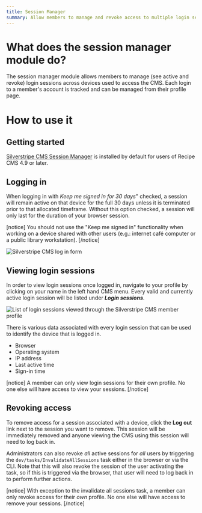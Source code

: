 ```yaml
---
title: Session Manager
summary: Allow members to manage and revoke access to multiple login sessions across devices.
---
```


# What does the session manager module do?

The session manager module allows members to manage (see active and revoke) login sessions across devices used to access the CMS. Each login to a member's account is tracked and can be managed from their profile page.

# How to use it

## Getting started

[Silverstripe CMS Session Manager](https://addons.silverstripe.org/add-ons/silverstripe/session-manager) is installed by default for users of Recipe CMS 4.9 or later.

## Logging in

When logging in with *_Keep me signed in for 30 days_*" checked, a session will remain active on that device for the full 30 days unless it is terminated prior to that allocated timeframe. Without this option checked, a session will only last for the duration of your browser session.

[notice]
You should not use the "Keep me signed in" functionality when working on a device shared with other users (e.g.: internet café computer or a public library workstation).
[/notice]

![Silverstripe CMS log in form](../_images/session-manager-logging-in.png)

## Viewing login sessions

In order to view login sessions once logged in, navigate to your profile by clicking on your name in the left hand CMS menu. Every valid and currently active login session will be listed under ***Login sessions***.

![List of login sessions viewed through the Silverstripe CMS member profile](../_images/session-manager-viewing-login-sessions.png)

There is various data associated with every login session that can be used to identify the device that is logged in.

* Browser
* Operating system
* IP address
* Last active time
* Sign-in time

[notice]
A member can only view login sessions for their own profile. No one else will have access to view your sessions.
[/notice]

## Revoking access

To remove access for a session associated with a device, click the **Log out** link next to the session you want to remove. This session will be immediately removed and anyone viewing the CMS using this session will need to log back in.

Administrators can also revoke _all_ active sessions for _all_ users by triggering the `dev/tasks/InvalidateAllSessions` task either in the browser or via the CLI. Note that this will also revoke the session of the user activating the task, so if this is triggered via the browser, that user will need to log back in to perform further actions.

[notice]
With exception to the invalidate all sessions task, a member can only revoke access for their _own_ profile. No one else will have access to remove your sessions.
[/notice]
